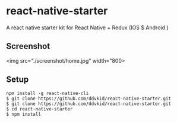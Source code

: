 # react-native-starter
A react native starter kit for React Native + Redux (IOS $ Android )
## Screenshot
<img src="./screenshot/home.jpg" width="800>
## Setup
```
npm install -g react-native-cli
$ git clone https://github.com/ddvkid/react-native-starter.git
$ git clone https://github.com/ddvkid/react-native-starter.git
$ cd react-native-starter
$ npm install
```
